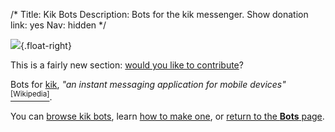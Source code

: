 /*
Title: Kik Bots
Description: Bots for the kik messenger.
Show donation link: yes
Nav: hidden
*/

![](/content/images/illustrations/KIK.jpg){.float-right}


<div class="note">
  <p>
    This is a fairly new section: <a href="https://github.com/botwiki/botwiki.org">would you like to contribute</a>?
  </p>
</div>

Bots for [kik](https://www.kik.com/), *"an instant messaging application for mobile devices"* [<sup>[Wikipedia]</sup>](https://en.wikipedia.org/wiki/Kik_Messenger).


You can [browse kik bots](/tag/kikbot), learn [how to make one](/tutorials/kik-bots), or [return to the **Bots** page](/bots).

